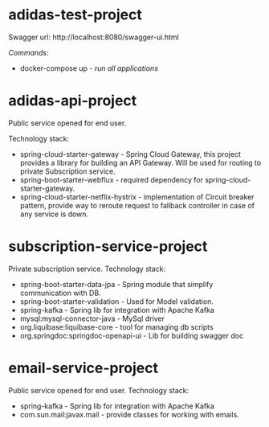 # adidas-test-project

Swagger url: http://localhost:8080/swagger-ui.html

_Commands:_
- docker-compose up - _run all applications_

# adidas-api-project
Public service opened for end user.

Technology stack:
 
 - spring-cloud-starter-gateway - Spring Cloud Gateway, this project provides a library for building an API Gateway. Will be used for routing to private Subscription service.
 - spring-boot-starter-webflux - required dependency for spring-cloud-starter-gateway.
 - spring-cloud-starter-netflix-hystrix - implementation of Circuit breaker pattern, provide way to reroute request to fallback controller in case of any service is down.

# subscription-service-project
Private subscription service.
Technology stack:
 
 - spring-boot-starter-data-jpa - Spring module that simplify communication with DB.
 - spring-boot-starter-validation - Used for Model validation.
 - spring-kafka - Spring lib for integration with Apache Kafka
 - mysql:mysql-connector-java - MySql driver
 - org.liquibase:liquibase-core - tool for managing db scripts
 - org.springdoc:springdoc-openapi-ui - Lib for building swagger doc

# email-service-project
Public service opened for end user.
Technology stack:
 
 - spring-kafka - Spring lib for integration with Apache Kafka
 - com.sun.mail:javax.mail - provide classes for working with emails.